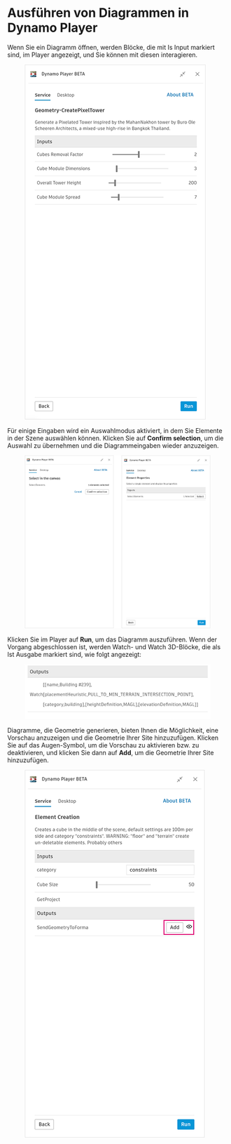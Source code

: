 # Ausführen von Diagrammen in Dynamo Player

Wenn Sie ein Diagramm öffnen, werden Blöcke, die mit Is Input markiert sind, im Player angezeigt, und Sie können mit diesen interagieren.

<figure><img src="../.gitbook/assets/run-button.png" alt=""><figcaption></figcaption></figure>

Für einige Eingaben wird ein Auswahlmodus aktiviert, in dem Sie Elemente in der Szene auswählen können. Klicken Sie auf **Confirm selection**, um die Auswahl zu übernehmen und die Diagrammeingaben wieder anzuzeigen.

<figure><img src="../.gitbook/assets/selection-flow.png" alt=""><figcaption></figcaption></figure>

Klicken Sie im Player auf **Run**, um das Diagramm auszuführen. Wenn der Vorgang abgeschlossen ist, werden Watch- und Watch 3D-Blöcke, die als Ist Ausgabe markiert sind, wie folgt angezeigt:

<figure><img src="../.gitbook/assets/watch-output.png" alt=""><figcaption></figcaption></figure>

Diagramme, die Geometrie generieren, bieten Ihnen die Möglichkeit, eine Vorschau anzuzeigen und die Geometrie Ihrer Site hinzuzufügen. Klicken Sie auf das Augen-Symbol, um die Vorschau zu aktivieren bzw. zu deaktivieren, und klicken Sie dann auf **Add**, um die Geometrie Ihrer Site hinzuzufügen.

<figure><img src="../.gitbook/assets/add.png" alt=""><figcaption></figcaption></figure>
